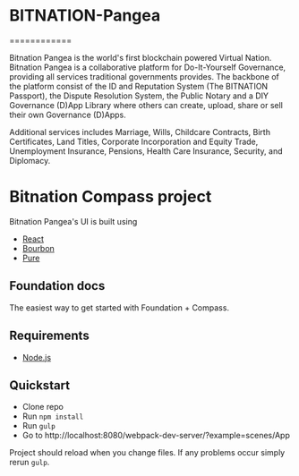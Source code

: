 # BITNATION-Pangea
============

Bitnation Pangea is the world's first blockchain powered Virtual Nation. Bitnation Pangea is a collaborative platform for Do-It-Yourself Governance, providing all services traditional governments provides. The backbone of the platform consist of the ID and Reputation System (The BITNATION Passport), the Dispute Resolution System, the Public Notary and a DIY Governance (D)App Library where others can create, upload, share or sell their own Governance (D)Apps. 

Additional services includes Marriage, Wills, Childcare Contracts, Birth Certificates, Land Titles, Corporate Incorporation and Equity Trade, Unemployment Insurance, Pensions, Health Care Insurance, Security, and Diplomacy.

# Bitnation Compass project

Bitnation Pangea's UI is built using

  * [React](https://facebook.github.io/react/)
  * [Bourbon](http://bourbon.io/)
  * [Pure](http://purecss.io/)

## Foundation docs

The easiest way to get started with Foundation + Compass.

## Requirements

  * [Node.js](http://nodejs.org)

## Quickstart

  * Clone repo
  * Run `npm install`
  * Run `gulp`
  * Go to http://localhost:8080/webpack-dev-server/?example=scenes/App
 
Project should reload when you change files. If any problems occur simply rerun `gulp`.
